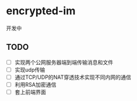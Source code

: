# encrypted-im
开发中
## TODO
- [ ] 实现两个公网服务器端到端传输消息和文件
- [ ] 实现udp传输
- [ ] 通过TCP/UDP的NAT穿透技术实现不同内网的通信
- [ ] 利用RSA加密通信
- [ ] 套上前端界面
